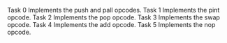 Task 0 Implements the push and pall opcodes.
Task 1 Implements the pint opcode.
Task 2 Implements the pop opcode.
Task 3 Implements the swap opcode.
Task 4 Implements the add opcode.
Task 5 Implements the nop opcode.
